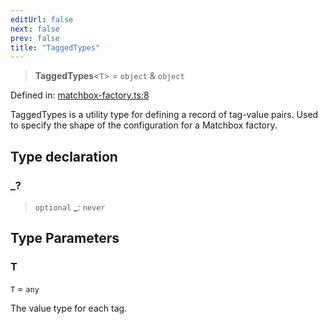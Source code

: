 ```yaml
---
editUrl: false
next: false
prev: false
title: "TaggedTypes"
---
```


> **TaggedTypes**\<`T`\> = `object` & `object`

Defined in: [matchbox-factory.ts:8](https://github.com/WinstonFassett/matchina/blob/2d22b2187dda803854f54b63fe09d04bd833387d/src/matchbox-factory.ts#L8)

TaggedTypes is a utility type for defining a record of tag-value pairs.
Used to specify the shape of the configuration for a Matchbox factory.

## Type declaration

### \_?

> `optional` **\_**: `never`

## Type Parameters

### T

`T` = `any`

The value type for each tag.
